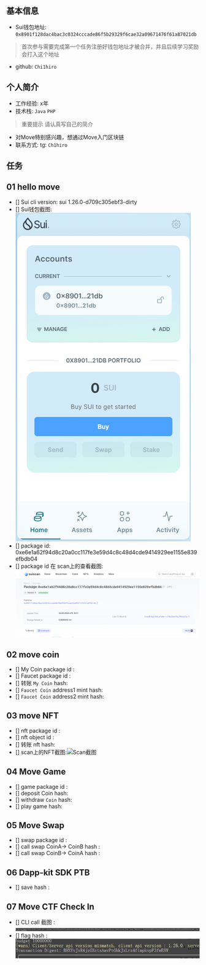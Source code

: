 ## 基本信息
- Sui钱包地址: `0x8901f128dac4bac3c0324cccade86f5b29329f6cae32a09671476f61a87021db`
> 首次参与需要完成第一个任务注册好钱包地址才被合并，并且后续学习奖励会打入这个地址
- github: `Chi1hiro`

## 个人简介
- 工作经验: x年
- 技术栈: `Java` `PHP`
> 重要提示 请认真写自己的简介
- 对Move特别感兴趣，想通过Move入门区块链
- 联系方式: tg: `Ch1hiro` 

## 任务

##   01 hello move  
- [] Sui cli version:	sui 1.26.0-d709c305ebf3-dirty
- [] Sui钱包截图: ![](./images/01.png)
- [] package id:  0xe6e1a62f94d8c20a0cc117fe3e59d4c8c48d4cde9414929ee1155e839efbdb04
- [] package id 在 scan上的查看截图:![](./images/02.png)

##   02 move coin
- [] My Coin package id : 
- [] Faucet package id : 
- [] 转账 `My Coin` hash:
- [] `Faucet Coin` address1 mint hash:
- [] `Faucet Coin` address2 mint hash:

##   03 move NFT
- [] nft package id :
- [] nft object id : 
- [] 转账 nft  hash:
- [] scan上的NFT截图:![Scan截图](./images/你的图片地址)

##   04 Move Game
- [] game package id :
- [] deposit Coin hash:
- [] withdraw `Coin` hash:
- [] play game hash:

##   05 Move Swap
- [] swap package id :
- [] call swap CoinA-> CoinB  hash :
- [] call swap CoinB-> CoinA  hash :

##   06 Dapp-kit SDK PTB
- [] save hash :

## 07 Move CTF Check In

- [] CLI call 截图 : ![](./images/03.png)
- [] flag hash :![](./images/04.png)
